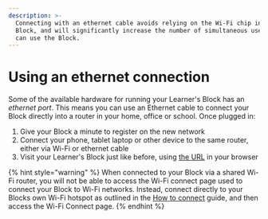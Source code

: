 ```yaml
---
description: >-
  Connecting with an ethernet cable avoids relying on the Wi-Fi chip in your
  Block, and will significantly increase the number of simultaneous users that
  can use the Block.
---
```


# Using an ethernet connection

Some of the available hardware for running your Learner's Block has an _ethernet port_. This means you can use an Ethernet cable to connect your Block directly into a router in your home, office or school. Once plugged in:

1. Give your Block a minute to register on the new network
2. Connect your phone, tablet laptop or other device to the same router, either via Wi-Fi or ethernet cable
3. Visit your Learner's Block just like before, using [the URL](../how-to-connect.md) in your browser

{% hint style="warning" %}
When connected to your Block via a shared Wi-Fi router, you will not be able to access the Wi-Fi connect page used to connect your Block to Wi-Fi networks. Instead, connect directly to your Blocks own Wi-Fi hotspot as outlined in the [How to connect](../how-to-connect.md) guide, and then access the Wi-Fi Connect page. 
{% endhint %}

